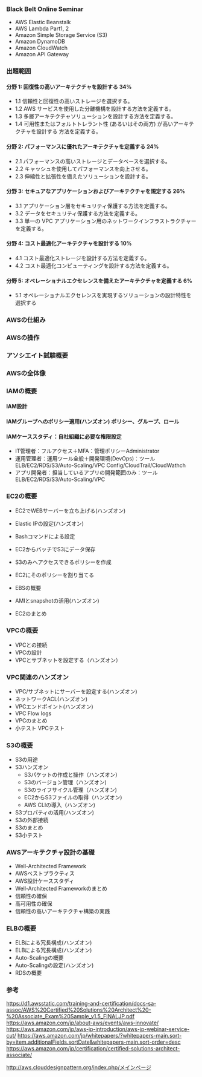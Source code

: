 ### Black Belt Online Seminar
* AWS Elastic Beanstalk
* AWS Lambda Part1, 2
* Amazon Simple Storage Service (S3)
* Amazon DynamoDB
* Amazon CloudWatch
* Amazon API Gateway

### 出題範囲
#### 分野 1: 回復性の高いアーキテクチャを設計する 34% 
* 1.1 信頼性と回復性の高いストレージを選択する。 
* 1.2 AWS サービスを使用した分離機構を設計する方法を定義する。 
* 1.3 多層アーキテクチャソリューションを設計する方法を定義する。 
* 1.4 可用性またはフォルトトレラント性 (あるいはその両方) が高いアーキテクチャを設計する 方法を定義する。 
#### 分野 2: パフォーマンスに優れたアーキテクチャを定義する 24% 
* 2.1 パフォーマンスの高いストレージとデータベースを選択する。 
* 2.2 キャッシュを使用してパフォーマンスを向上させる。 
* 2.3 伸縮性と拡張性を備えたソリューションを設計する。 
#### 分野 3: セキュアなアプリケーションおよびアーキテクチャを規定する 26% 
* 3.1 アプリケーション層をセキュリティ保護する方法を定義する。 
* 3.2 データをセキュリティ保護する方法を定義する。 
* 3.3 単一の VPC アプリケーション用のネットワークインフラストラクチャーを定義する。 
#### 分野 4: コスト最適化アーキテクチャを設計する 10% 
* 4.1 コスト最適化ストレージを設計する方法を定義する。 
* 4.2 コスト最適化コンピューティングを設計する方法を定義する。 
#### 分野 5: オペレーショナルエクセレンスを備えたアーキテクチャを定義する 6%
* 5.1 オペレーショナルエクセレンスを実現するソリューションの設計特性を選択する


### AWSの仕組み
### AWSの操作
### アソシエイト試験概要
### AWSの全体像

### IAMの概要
#### IAM設計
#### IAMグループへのポリシー適用(ハンズオン) ポリシー、グループ、ロール
#### IAMケーススタディ：自社組織に必要な権限設定
* IT管理者：フルアクセス＋MFA：管理ポリシーAdministrator
* 運用管理者：運用ツール全般＋開発環境(DevOps)：ツール ELB/EC2/RDS/S3/Auto-Scaling/VPC Config/CloudTrail/CloudWathch
* アプリ開発者：担当しているアプリの開発範囲のみ：ツール ELB/EC2/RDS/S3/Auto-Scaling/VPC 

### EC2の概要
* EC2でWEBサーバーを立ち上げる(ハンズオン)
* Elastic IPの設定(ハンズオン)
* Bashコマンドによる設定
  
* EC2からバッチでS3にデータ保存
* S3のみへアクセスできるポリシーを作成
* EC2にそのポリシーを割り当てる

* EBSの概要
* AMIとsnapshotの活用(ハンズオン)
* EC2のまとめ

### VPCの概要
* VPCとの接続
* VPCの設計
* VPCとサブネットを設定する（ハンズオン）

### VPC関連のハンズオン
* VPC/サブネットにサーバーを設定する(ハンズオン)
* ネットワークACL(ハンズオン)
* VPCエンドポイント(ハンズオン)
* VPC Flow logs
* VPCのまとめ
* 小テスト VPCテスト

### S3の概要
* S3の用途
* S3ハンズオン
  + S3パケットの作成と操作（ハンズオン）
  + S3のバージョン管理（ハンズオン)
  + S3のライフサイクル管理（ハンズオン)
  + EC2からS3ファイルの取得（ハンズオン)
  + AWS CLIの導入（ハンズオン)
* S3プロパティの活用(ハンズオン)
* S3の外部接続
* S3のまとめ
* S3小テスト

### AWSアーキテクチャ設計の基礎
* Well-Architected Framework
* AWSベストプラクティス
* AWS設計ケーススタディ
* Well-Architected Frameworkのまとめ
* 信頼性の確保
* 高可用性の確保
* 信頼性の高いアーキテクチャ構築の実践

### ELBの概要
* ELBによる冗長構成(ハンズオン)
* ELBによる冗長構成(ハンズオン)
* Auto-Scalingの概要
* Auto-Scalingの設定(ハンズオン)
* RDSの概要

### 参考
https://d1.awsstatic.com/training-and-certification/docs-sa-assoc/AWS%20Certified%20Solutions%20Architect%20-%20Associate_Exam%20Sample_v1.5_FINALJP.pdf
https://aws.amazon.com/jp/about-aws/events/aws-innovate/
https://aws.amazon.com/jp/aws-jp-introduction/aws-jp-webinar-service-cut/
https://aws.amazon.com/jp/whitepapers/?whitepapers-main.sort-by=item.additionalFields.sortDate&whitepapers-main.sort-order=desc
https://aws.amazon.com/jp/certification/certified-solutions-architect-associate/

http://aws.clouddesignpattern.org/index.php/メインページ
